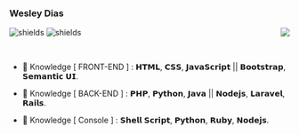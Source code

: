 ### Wesley Dias 

<img align="right" src="https://images.uncyc.org/pt/c/c7/Distraction_Dance.gif" />

![shields](https://img.shields.io/badge/email-dpkprogrammer%40outlook.com-rgb(%2050%2C%2050%2C%20150)%20) ![shields](https://img.shields.io/badge/Linkedin-Wesley%20Dias%20Silva-rgb(%2050%2C%2050%2C%20150)%20)

<br/>

- 📝 Knowledge [ FRONT-END ] : 𝗛𝗧𝗠𝗟, 𝗖𝗦𝗦, 𝗝𝗮𝘃𝗮𝗦𝗰𝗿𝗶𝗽𝘁 || 𝗕𝗼𝗼𝘁𝘀𝘁𝗿𝗮𝗽, 𝗦𝗲𝗺𝗮𝗻𝘁𝗶𝗰 𝗨𝗜. 

- 📝 Knowledge [ BACK-END ] : 𝗣𝗛𝗣, 𝗣𝘆𝘁𝗵𝗼𝗻, 𝗝𝗮𝘃𝗮 || 𝗡𝗼𝗱𝗲𝗷𝘀, 𝗟𝗮𝗿𝗮𝘃𝗲𝗹, 𝗥𝗮𝗶𝗹𝘀.

- 📝 Knowledge [ Console ] : 𝗦𝗵𝗲𝗹𝗹 𝗦𝗰𝗿𝗶𝗽𝘁, 𝗣𝘆𝘁𝗵𝗼𝗻, 𝗥𝘂𝗯𝘆, 𝗡𝗼𝗱𝗲𝗷𝘀.



